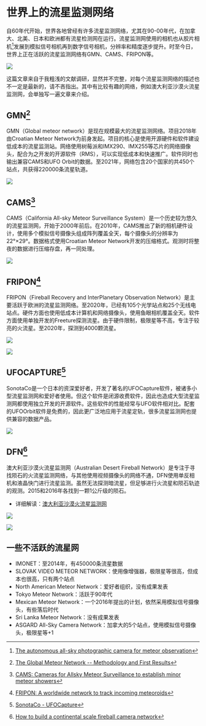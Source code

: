 # 世界上的流星监测网络

自60年代开始，世界各地曾经有许多流星监测网络，尤其在90-00年代，在加拿大、北美、日本和欧洲都有流星检测网在运行。流星监测网使用的相机也从胶片相机[^1]发展到模拟信号相机再到数字信号相机，分辨率和精度逐步提升。时至今日，世界上正在活跃的流星监测网络有GMN、CAMS、FRIPON等。

![](image/20220927192625.png)  

这篇文章来自于我粗浅的文献调研，显然并不完整，对每个流星监测网络的描述也不一定是最新的，请不吝指出。其中有比较有趣的网络，例如澳大利亚沙漠火流星监测网，会单独写一遍文章来介绍。


## GMN[^2]

GMN（Global meteor network）是现在规模最大的流星监测网络。项目2018年由Croatian Meteor Network为前身发起。项目的核心是使用开源硬件和软件建设低成本的流星监测站。网络使用树莓派和IMX290、IMX255等芯片的网络摄像头，配合为之开发的开源软件（RMS），可以实现低成本和快速推广。软件同时也输出兼容CAMS和UFO Orbit的数据。至2021年，网络包含20个国家的共450个站点，共获得220000条流星轨道。

![](image/20220928044105.png)  

## CAMS[^3]

CAMS（California All-sky Meteor Surveillance System）是一个历史较为悠久的流星监测网，开始于2000年前后。在2010年，CAMS推出了新的相机硬件设计，使用多个模拟信号摄像头组成阵列覆盖全天，每个摄像头的分辨率为22°×29°。数据格式使用Croatian Meteor Network开发的压缩格式。观测时将整夜的数据进行压缩存盘，再一同处理。

![](image/20220928044243.png)  

## FRIPON[^4]
FRIPON（Fireball Recovery and InterPlanetary Observation Network）是主要活跃于欧洲的流星监测网络。至2020年，已经有105个光学站点和25个无线电站点。硬件方面也使用低成本计算机和网络摄像头，使用鱼眼相机覆盖全天。软件方面使用单独开发的Freeture探测流星。由于硬件限制，极限星等不高，专注于较亮的火流星。至2020年，探测到4000颗流星。

![](image/20220928044158.png)  

![](image/20220928044306.png)  

## UFOCAPTURE[^5]
SonotaCo是一个日本的资深爱好者，开发了著名的UFOCapture软件，被诸多小型流星监测网和爱好者使用。但这个软件是闭源收费软件，因此也造成大型流星监测网都使用独立开发的开源软件。这些软件的性能经常与UFO软件相对比。配套的UFOOrbit软件是免费的，因此更广泛地应用于流星定轨，很多流星监测网也提供兼容的数据产品。

![](image/20220928044337.png)  

## DFN[^6]

澳大利亚沙漠火流星监测网（Australian Desert Fireball Network）是专注于寻找陨石的火流星监测网络，与其他使用视频摄像头的网络不通，DFN使用单反相机和液晶快门进行流星监测。虽然无法探测暗流星，但足够进行火流星和陨石轨迹的观测。2015和2016年各找到一颗1公斤级的陨石。

* 详细解读：[澳大利亚沙漠火流星监测网](DFN.md)

![](image/20220928044425.png)  

![](image/20220928044448.png)  

## 一些不活跃的流星网

* IMONET：至2014年，有450000条流星数据
* SLOVAK VIDEO METEOR NETWORK：使用像增强器，极限星等很高，但成本也很高，只有两个站点
* North American Meteor Network：爱好者组织，没有成果发表
* Tokyo Meteor Network：活跃于90年代
* Mexican Meteor Network：一个2016年提出的计划，依然采用模拟信号摄像头，有些落后时代
* Sri Lanka Meteor Network：没有成果发表
* ASGARD All-Sky Camera Network：加拿大的5个站点，使用模拟信号摄像头，极限星等+1

[^1]:[The autonomous all-sky photographic camera for meteor observation](https://ui.adsabs.harvard.edu/abs/2002ESASP.500..257S/abstract)

[^2]:[The Global Meteor Network -- Methodology and First Results](https://arxiv.org/abs/2107.12335)

[^3]:[CAMS: Cameras for Allsky Meteor Surveillance to establish minor meteor showers](https://www.sciencedirect.com/science/article/pii/S0019103511003290)

[^4]:[FRIPON: A worldwide network to track incoming meteoroids](https://www.aanda.org/articles/aa/full_html/2020/12/aa38649-20/aa38649-20.html)

[^5]:[SonotaCo - UFOCapture](http://sonotaco.com/soft/e_index.html)

[^6]:[How to build a continental scale fireball camera network](https://link.springer.com/article/10.1007/s10686-017-9532-7)


